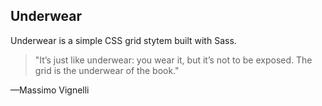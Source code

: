 ## Underwear

Underwear is a simple CSS grid stytem built with Sass.

>"It’s just like underwear: you wear it, but it’s not to be exposed. The grid is the underwear of the book."

—Massimo Vignelli